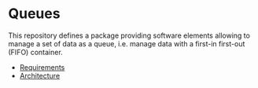 # Queues

This repository defines a package providing software elements allowing to manage
a set of data as a queue, i.e. manage data with a first-in first-out (FIFO)
container.

* [Requirements](/doc/Queues_Requirements.md)
* [Architecture](/doc/Queues_Architecture.md)
